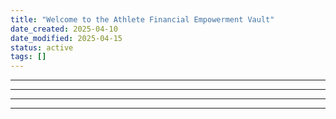 ```yaml
---
title: "Welcome to the Athlete Financial Empowerment Vault"
date_created: 2025-04-10
date_modified: 2025-04-15
status: active
tags: []
---
```


---

---

---

---


